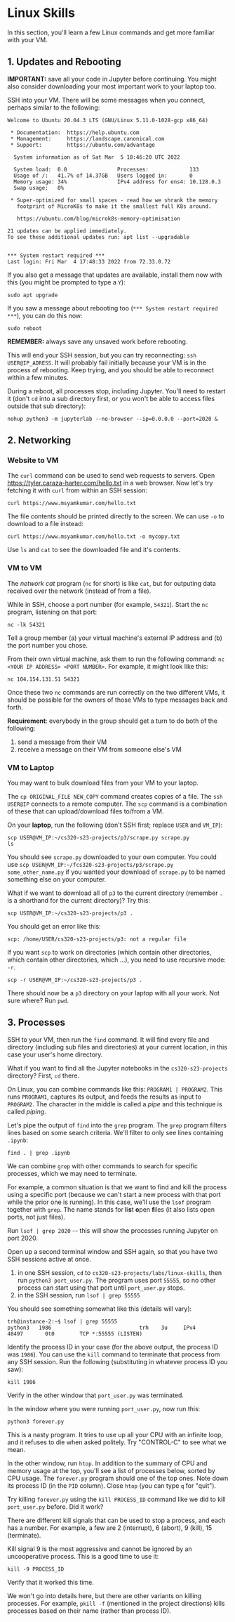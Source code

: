 # Linux Skills

In this section, you'll learn a few Linux commands and get more familiar with your VM.

## 1. Updates and Rebooting

**IMPORTANT:** save all your code in Jupyter before continuing.  You
  might also consider downloading your most important work to your
  laptop too.

SSH into your VM.  There will be some messages when you connect, perhaps similar to the following:

```
Welcome to Ubuntu 20.04.3 LTS (GNU/Linux 5.11.0-1028-gcp x86_64)

 * Documentation:  https://help.ubuntu.com
 * Management:     https://landscape.canonical.com
 * Support:        https://ubuntu.com/advantage

  System information as of Sat Mar  5 18:46:20 UTC 2022

  System load:  0.0                Processes:             133
  Usage of /:   41.7% of 14.37GB   Users logged in:       0
  Memory usage: 34%                IPv4 address for ens4: 10.128.0.3
  Swap usage:   0%

 * Super-optimized for small spaces - read how we shrank the memory
   footprint of MicroK8s to make it the smallest full K8s around.

   https://ubuntu.com/blog/microk8s-memory-optimisation

21 updates can be applied immediately.
To see these additional updates run: apt list --upgradable


*** System restart required ***
Last login: Fri Mar  4 17:48:33 2022 from 72.33.0.72
```

If you also get a message that updates are available, install them now
with this (you might be prompted to type a `Y`):

`sudo apt upgrade`

If you saw a message about rebooting too (`*** System restart required ***`), you can do this now:

`sudo reboot`

**REMEMBER:** always save any unsaved work before rebooting.

This will end your SSH session, but you can try reconnecting: `ssh
USER@IP_ADRESS`.  It will probably fail initially because your VM is
in the process of rebooting.  Keep trying, and you should be able to
reconnect within a few minutes.

During a reboot, all processes stop, including Jupyter.  You'll need
to restart it (don't `cd` into a sub directory first, or you won't be
able to access files outside that sub directory):

```
nohup python3 -m jupyterlab --no-browser --ip=0.0.0.0 --port=2020 & 
```

## 2. Networking

### Website to VM

The `curl` command can be used to send web requests to servers.  Open
https://tyler.caraza-harter.com/hello.txt in a web browser.  Now let's
try fetching it with `curl` from within an SSH session:

```
curl https://www.msyamkumar.com/hello.txt
```

The file contents should be printed directly to the screen.  We can
use `-o` to download to a file instead:

```
curl https://www.msyamkumar.com/hello.txt -o mycopy.txt
```

Use `ls` and `cat` to see the downloaded file and it's contents.

### VM to VM

The *network cat* program (`nc` for short) is like `cat`, but for
outputing data received over the network (instead of from a file).

While in SSH, choose a port number (for example, `54321`).  Start the
`nc` program, listening on that port:

```
nc -lk 54321
```

Tell a group member (a) your virtual machine's external IP address and
(b) the port number you chose.

From their own virtual machine, ask them to run the following command:
`nc <YOUR IP ADDRESS> <PORT NUMBER>`.  For example, it might look
like this:

```
nc 104.154.131.51 54321
```

Once these two `nc` commands are run correctly on the two different
VMs, it should be possible for the owners of those VMs to type
messages back and forth.

**Requirement**: everybody in the group should get a turn to do both of the following:
1. send a message from their VM
2. receive a message on their VM from someone else's VM

### VM to Laptop

You may want to bulk download files from your VM to your laptop.

The `cp ORIGINAL_FILE NEW_COPY` command creates copies of a file.  The
`ssh USER@IP` connects to a remote computer. The `scp` command is a
combination of these that can upload/download files to/from a VM.

On your **laptop**, run the following (don't SSH first; replace `USER` and `VM_IP`):

```
scp USER@VM_IP:~/cs320-s23-projects/p3/scrape.py scrape.py
ls
```

You should see `scrape.py` downloaded to your own computer.  You could
use `scp USER@VM_IP:~/fcs320-s23-projects/p3/scrape.py some_other_name.py` if you
wanted your download of `scrape.py` to be named something else on your
computer.

What if we want to download all of `p3` to the current directory (remember `.` is a shorthand for the current directory)?  Try this:

```
scp USER@VM_IP:~/cs320-s23-projects/p3 .
```

You should get an error like this:

```
scp: /home/USER/cs320-s23-projects/p3: not a regular file
```

If you want `scp` to work on directories (which contain other directories, which contain other directories, which ...), you need to use recursive mode: `-r`.

```
scp -r USER@VM_IP:~/cs320-s23-projects/p3 .
```

There should now be a `p3` directory on your laptop with all your
work.  Not sure where?  Run `pwd`.

## 3. Processes

SSH to your VM, then run the `find` command.  It will find every file
and directory (including sub files and directories) at your current
location, in this case your user's home directory.

What if you want to find all the Jupyter notebooks in the `cs320-s23-projects`
directory?  First, `cd` there.

On Linux, you can combine commands like this: `PROGRAM1 | PROGRAM2`.
This runs `PROGRAM1`, captures its output, and feeds the results as
input to `PROGRAM2`.  The character in the middle is called a *pipe*
and this technique is called *piping*.

Let's pipe the output of `find` into the `grep` program.  The `grep`
program filters lines based on some search criteria.  We'll filter to only see lines containing `.ipynb`:

```
find . | grep .ipynb
```

We can combine `grep` with other commands to search for specific
processes, which we may need to terminate.

For example, a common situation is that we want to find and kill the
process using a specific port (because we can't start a new process
with that port while the prior one is running).  In this case, we'll
use the `lsof` program together with `grep`.  The name stands for
**l**i**s**t **o**pen **f**iles (it also lists open ports, not just
files).

Run `lsof | grep 2020` -- this will show the processes running Jupyter
on port 2020.

Open up a second terminal window and SSH again, so that you have two
SSH sessions active at once.

1. in one SSH session, `cd` to `cs320-s23-projects/labs/linux-skills`, then run `python3 port_user.py`.  The program uses port `55555`, so no other process can start using that port until `port_user.py` stops.
2. in the SSH session, run `lsof | grep 55555`

You should see something somewhat like this (details will vary):

```
trh@instance-2:~$ lsof | grep 55555
python3   1986                            trh    3u     IPv4              40497       0t0        TCP *:55555 (LISTEN)
```

Identify the process ID in your case (for the above output, the process ID was `1986`).  You can use the `kill` command to terminate that process from any SSH session.  Run the following (substituting in whatever process ID you saw):

```
kill 1986
```

Verify in the other window that `port_user.py` was terminated.

In the window where you were running `port_user.py`, now run this:

```
python3 forever.py
```

This is a nasty program.  It tries to use up all your CPU with an
infinite loop, and it refuses to die when asked politely.  Try
"CONTROL-C" to see what we mean.

In the other window, run `htop`.  In addition to the summary of CPU
and memory usage at the top, you'll see a list of processes below,
sorted by CPU usage.  The `forever.py` program should one of the top
ones.  Note down its process ID (in the `PID` column).  Close `htop`
(you can type `q` for "quit").

Try killing `forever.py` using the `kill PROCESS_ID` command like we
did to kill `port_user.py` before.  Did it work?

There are different kill signals that can be used to stop a process,
and each has a number.  For example, a few are 2 (interrupt), 6
(abort), 9 (kill), 15 (terminate).

Kill signal 9 is the most aggressive and cannot be ignored by an
uncooperative process.  This is a good time to use it:

```
kill -9 PROCESS_ID
```

Verify that it worked this time.

We won't go into details here, but there are other variants on killing
processes.  For example, `pkill -f` (mentioned in the project
directions) kills processes based on their name (rather than process
ID).
